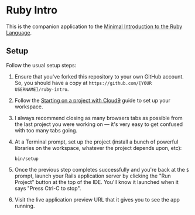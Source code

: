 # Ruby Intro

This is the companion application to the [Minimal Introduction to the Ruby Language](https://guides.firstdraft.com/introduction-to-ruby.html).

## Setup

Follow the usual setup steps:

 1. Ensure that you've forked this repository to your own GitHub account. So, you should have a copy at `https://github.com/[YOUR USERNAME]/ruby-intro`.
 1. Follow the [Starting on a project with Cloud9](https://guides.firstdraft.com/getting-started-with-cloud9.html) guide to set up your workspace.
 1. I always recommend closing as many browsers tabs as possible from the last project you were working on — it's very easy to get confused with too many tabs going.
 1. At a Terminal prompt, set up the project (install a bunch of powerful libraries on the workspace, whatever the project depends upon, etc):

    ```
    bin/setup
    ```

 1. Once the previous step completes successfully and you're back at the `$` prompt, launch your Rails application server by clicking the "Run Project" button at the top of the IDE. You'll know it launched when it says "Press Ctrl-C to stop".
 1. Visit the live application preview URL that it gives you to see the app running.

